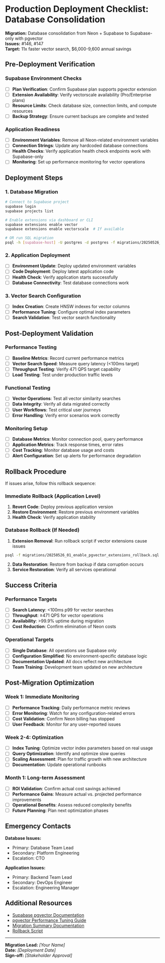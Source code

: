 # Production Deployment Checklist: Database Consolidation

**Migration:** Database consolidation from Neon + Supabase to Supabase-only with pgvector  
**Issues:** #146, #147  
**Target:** 11x faster vector search, $6,000-9,600 annual savings

## Pre-Deployment Verification

### Supabase Environment Checks
- [ ] **Plan Verification**: Confirm Supabase plan supports pgvector extension
- [ ] **Extension Availability**: Verify vectorscale availability (Pro/Enterprise plans)
- [ ] **Resource Limits**: Check database size, connection limits, and compute resources
- [ ] **Backup Strategy**: Ensure current backups are complete and tested

### Application Readiness
- [ ] **Environment Variables**: Remove all Neon-related environment variables
- [ ] **Connection Strings**: Update any hardcoded database connections
- [ ] **Health Checks**: Verify application health check endpoints work with Supabase-only
- [ ] **Monitoring**: Set up performance monitoring for vector operations

## Deployment Steps

### 1. Database Migration
```bash
# Connect to Supabase project
supabase login
supabase projects list

# Enable extensions via dashboard or CLI
supabase extensions enable vector
supabase extensions enable vectorscale  # If available

# OR run SQL migration
psql -h [supabase-host] -U postgres -d postgres -f migrations/20250526_01_enable_pgvector_extensions.sql
```

### 2. Application Deployment
- [ ] **Environment Update**: Deploy updated environment variables
- [ ] **Code Deployment**: Deploy latest application code
- [ ] **Health Check**: Verify application starts successfully
- [ ] **Database Connectivity**: Test database connections work

### 3. Vector Search Configuration
- [ ] **Index Creation**: Create HNSW indexes for vector columns
- [ ] **Performance Tuning**: Configure optimal index parameters
- [ ] **Search Validation**: Test vector search functionality

## Post-Deployment Validation

### Performance Testing
- [ ] **Baseline Metrics**: Record current performance metrics
- [ ] **Vector Search Speed**: Measure query latency (<100ms target)
- [ ] **Throughput Testing**: Verify 471 QPS target capability
- [ ] **Load Testing**: Test under production traffic levels

### Functional Testing
- [ ] **Vector Operations**: Test all vector similarity searches
- [ ] **Data Integrity**: Verify all data migrated correctly
- [ ] **User Workflows**: Test critical user journeys
- [ ] **Error Handling**: Verify error scenarios work correctly

### Monitoring Setup
- [ ] **Database Metrics**: Monitor connection pool, query performance
- [ ] **Application Metrics**: Track response times, error rates
- [ ] **Cost Tracking**: Monitor database usage and costs
- [ ] **Alert Configuration**: Set up alerts for performance degradation

## Rollback Procedure

If issues arise, follow this rollback sequence:

### Immediate Rollback (Application Level)
1. **Revert Code**: Deploy previous application version
2. **Restore Environment**: Restore previous environment variables
3. **Health Check**: Verify application stability

### Database Rollback (If Needed)
1. **Extension Removal**: Run rollback script if vector extensions cause issues
```bash
psql -f migrations/20250526_01_enable_pgvector_extensions_rollback.sql
```
2. **Data Restoration**: Restore from backup if data corruption occurs
3. **Service Restoration**: Verify all services operational

## Success Criteria

### Performance Targets
- [ ] **Search Latency**: <100ms p99 for vector searches
- [ ] **Throughput**: ≥471 QPS for vector operations  
- [ ] **Availability**: >99.9% uptime during migration
- [ ] **Cost Reduction**: Confirm elimination of Neon costs

### Operational Targets
- [ ] **Single Database**: All operations use Supabase only
- [ ] **Configuration Simplified**: No environment-specific database logic
- [ ] **Documentation Updated**: All docs reflect new architecture
- [ ] **Team Training**: Development team updated on new architecture

## Post-Migration Optimization

### Week 1: Immediate Monitoring
- [ ] **Performance Tracking**: Daily performance metric reviews
- [ ] **Error Monitoring**: Watch for any configuration-related errors
- [ ] **Cost Validation**: Confirm Neon billing has stopped
- [ ] **User Feedback**: Monitor for any user-reported issues

### Week 2-4: Optimization
- [ ] **Index Tuning**: Optimize vector index parameters based on real usage
- [ ] **Query Optimization**: Identify and optimize slow queries
- [ ] **Scaling Assessment**: Plan for traffic growth with new architecture
- [ ] **Documentation**: Update operational runbooks

### Month 1: Long-term Assessment
- [ ] **ROI Validation**: Confirm actual cost savings achieved
- [ ] **Performance Gains**: Measure actual vs. projected performance improvements
- [ ] **Operational Benefits**: Assess reduced complexity benefits
- [ ] **Future Planning**: Plan next optimization phases

## Emergency Contacts

**Database Issues:**
- Primary: Database Team Lead
- Secondary: Platform Engineering
- Escalation: CTO

**Application Issues:**
- Primary: Backend Team Lead  
- Secondary: DevOps Engineer
- Escalation: Engineering Manager

## Additional Resources

- [Supabase pgvector Documentation](https://supabase.com/docs/guides/database/extensions/pgvector)
- [pgvector Performance Tuning Guide](https://github.com/pgvector/pgvector#performance)
- [Migration Summary Documentation](./MIGRATION_SUMMARY.md)
- [Rollback Script](../migrations/20250526_01_enable_pgvector_extensions_rollback.sql)

---

**Migration Lead:** _[Your Name]_  
**Date:** _[Deployment Date]_  
**Sign-off:** _[Stakeholder Approval]_